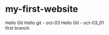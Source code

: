 # my-first-website
Hello Git
Hello git - oct-03
Hello Git - oct-03_01   
first branch                        